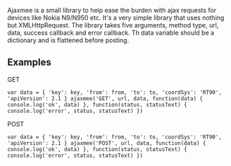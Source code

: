 Ajaxmee is a small library to help ease the burden with ajax requests for devices like Nokia N9/N950 etc. It's a very simple library that uses nothing but XMLHttpRequest. The library takes five arguments, method type, url, data, success callback and error callback. Th data variable should be a dictionary and is flattened before posting.

Examples
--------

GET

`
var data = { 'key': key, 'from': from, 'to': to, 'coordSys': 'RT90', 'apiVersion': 2.1 }
ajaxmee('GET', url, data,
        function(data) {
            console.log('ok', data)
        },
        function(status, statusText) {
            console.log('error', status, statusText)
        })
`

POST

`
var data = { 'key': key, 'from': from, 'to': to, 'coordSys': 'RT90', 'apiVersion': 2.1 }
ajaxmee('POST', url, data,
        function(data) {
            console.log('ok', data)
        },
        function(status, statusText) {
            console.log('error', status, statusText)
        })
`



